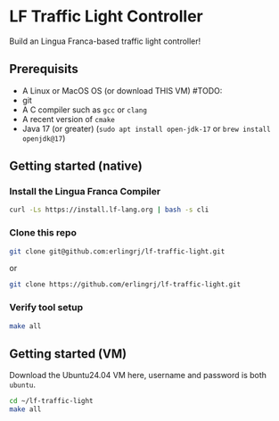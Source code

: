 # LF Traffic Light Controller
Build an Lingua Franca-based traffic light controller!

## Prerequisits
- A Linux or MacOS OS (or download THIS VM) #TODO:
- git
- A C compiler such as `gcc` or `clang`
- A recent version of `cmake`
- Java 17 (or greater) (`sudo apt install open-jdk-17` or `brew install openjdk@17`)

## Getting started (native)

### Install the Lingua Franca Compiler

```sh
curl -Ls https://install.lf-lang.org | bash -s cli
```

### Clone this repo

```sh
git clone git@github.com:erlingrj/lf-traffic-light.git
```

or 

```sh
git clone https://github.com/erlingrj/lf-traffic-light.git
```

### Verify tool setup
```sh
make all
```

## Getting started (VM)
Download the Ubuntu24.04 VM here, username and password is both `ubuntu`.

```sh
cd ~/lf-traffic-light
make all
```






